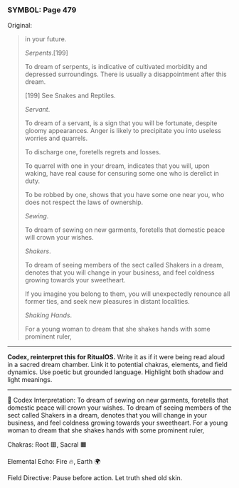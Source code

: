 ### SYMBOL: Page 479

Original:
> in your future.
> 
> 
> _Serpents_.[199]
> 
> 
> To dream of serpents, is indicative of cultivated morbidity
> and depressed surroundings. There is usually a disappointment
> after this dream.
> 
> 
> 
> [199] See Snakes and Reptiles.
> 
> 
> _Servant_.
> 
> 
> To dream of a servant, is a sign that you will be fortunate,
> despite gloomy appearances. Anger is likely to precipitate
> you into useless worries and quarrels.
> 
> 
> To discharge one, foretells regrets and losses.
> 
> 
> To quarrel with one in your dream, indicates that you will, upon waking,
> have real cause for censuring some one who is derelict in duty.
> 
> 
> To be robbed by one, shows that you have some one near you,
> who does not respect the laws of ownership.
> 
> 
> _Sewing_.
> 
> 
> To dream of sewing on new garments, foretells that domestic peace
> will crown your wishes.
> 
> 
> _Shakers_.
> 
> 
> To dream of seeing members of the sect called Shakers in a dream,
> denotes that you will change in your business, and feel coldness
> growing towards your sweetheart.
> 
> 
> If you imagine you belong to them, you will unexpectedly renounce
> all former ties, and seek new pleasures in distant localities.
> 
> 
> _Shaking Hands_.
> 
> 
> For a young woman to dream that she shakes hands with some prominent ruler,

---

**Codex, reinterpret this for RitualOS.**
Write it as if it were being read aloud in a sacred dream chamber.
Link it to potential chakras, elements, and field dynamics.
Use poetic but grounded language.
Highlight both shadow and light meanings.

---

🔁 Codex Interpretation:
To dream of sewing on new garments, foretells that domestic peace will crown your wishes. To dream of seeing members of the sect called Shakers in a dream, denotes that you will change in your business, and feel coldness growing towards your sweetheart. For a young woman to dream that she shakes hands with some prominent ruler,

Chakras: Root 🟥, Sacral 🟧

Elemental Echo: Fire 🔥, Earth 🌍

Field Directive: Pause before action. Let truth shed old skin.
